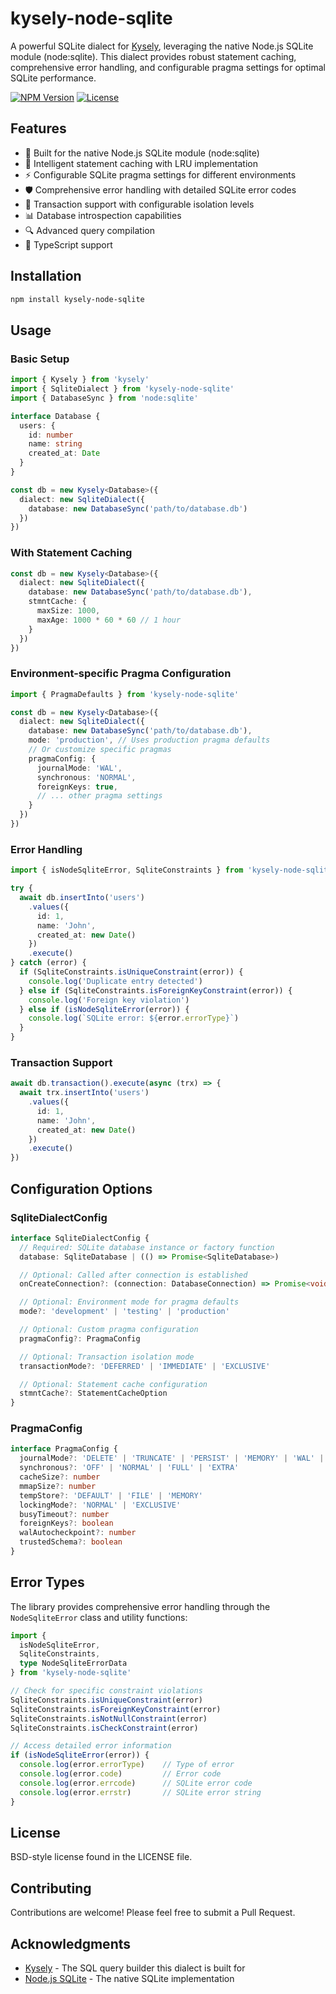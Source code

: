 # kysely-node-sqlite

A powerful SQLite dialect for [Kysely](https://github.com/kysely-org/kysely), leveraging the native Node.js SQLite module (node:sqlite). This dialect provides robust statement caching, comprehensive error handling, and configurable pragma settings for optimal SQLite performance.

[![NPM Version](https://img.shields.io/npm/v/kysely-node-sqlite)](https://www.npmjs.com/package/kysely-node-sqlite)
[![License](https://img.shields.io/npm/l/kysely-node-sqlite)](https://github.com/spooky-finn/kysely-node-sqlite/blob/main/LICENSE)

## Features

- 🚀 Built for the native Node.js SQLite module (node:sqlite)
- 💾 Intelligent statement caching with LRU implementation
- ⚡ Configurable SQLite pragma settings for different environments
- 🛡️ Comprehensive error handling with detailed SQLite error codes
- 🔄 Transaction support with configurable isolation levels
- 📊 Database introspection capabilities
- 🔍 Advanced query compilation
- 💪 TypeScript support

## Installation

```bash
npm install kysely-node-sqlite
```

## Usage

### Basic Setup

```typescript
import { Kysely } from 'kysely'
import { SqliteDialect } from 'kysely-node-sqlite'
import { DatabaseSync } from 'node:sqlite'

interface Database {
  users: {
    id: number
    name: string
    created_at: Date
  }
}

const db = new Kysely<Database>({
  dialect: new SqliteDialect({
    database: new DatabaseSync('path/to/database.db')
  })
})
```

### With Statement Caching

```typescript
const db = new Kysely<Database>({
  dialect: new SqliteDialect({
    database: new DatabaseSync('path/to/database.db'),
    stmntCache: {
      maxSize: 1000,
      maxAge: 1000 * 60 * 60 // 1 hour
    }
  })
})
```

### Environment-specific Pragma Configuration

```typescript
import { PragmaDefaults } from 'kysely-node-sqlite'

const db = new Kysely<Database>({
  dialect: new SqliteDialect({
    database: new DatabaseSync('path/to/database.db'),
    mode: 'production', // Uses production pragma defaults
    // Or customize specific pragmas
    pragmaConfig: {
      journalMode: 'WAL',
      synchronous: 'NORMAL',
      foreignKeys: true,
      // ... other pragma settings
    }
  })
})
```

### Error Handling

```typescript
import { isNodeSqliteError, SqliteConstraints } from 'kysely-node-sqlite'

try {
  await db.insertInto('users')
    .values({
      id: 1,
      name: 'John',
      created_at: new Date()
    })
    .execute()
} catch (error) {
  if (SqliteConstraints.isUniqueConstraint(error)) {
    console.log('Duplicate entry detected')
  } else if (SqliteConstraints.isForeignKeyConstraint(error)) {
    console.log('Foreign key violation')
  } else if (isNodeSqliteError(error)) {
    console.log(`SQLite error: ${error.errorType}`)
  }
}
```

### Transaction Support

```typescript
await db.transaction().execute(async (trx) => {
  await trx.insertInto('users')
    .values({
      id: 1,
      name: 'John',
      created_at: new Date()
    })
    .execute()
})
```

## Configuration Options

### SqliteDialectConfig

```typescript
interface SqliteDialectConfig {
  // Required: SQLite database instance or factory function
  database: SqliteDatabase | (() => Promise<SqliteDatabase>)

  // Optional: Called after connection is established
  onCreateConnection?: (connection: DatabaseConnection) => Promise<void>

  // Optional: Environment mode for pragma defaults
  mode?: 'development' | 'testing' | 'production'

  // Optional: Custom pragma configuration
  pragmaConfig?: PragmaConfig

  // Optional: Transaction isolation mode
  transactionMode?: 'DEFERRED' | 'IMMEDIATE' | 'EXCLUSIVE'

  // Optional: Statement cache configuration
  stmntCache?: StatementCacheOption
}
```

### PragmaConfig

```typescript
interface PragmaConfig {
  journalMode?: 'DELETE' | 'TRUNCATE' | 'PERSIST' | 'MEMORY' | 'WAL' | 'OFF'
  synchronous?: 'OFF' | 'NORMAL' | 'FULL' | 'EXTRA'
  cacheSize?: number
  mmapSize?: number
  tempStore?: 'DEFAULT' | 'FILE' | 'MEMORY'
  lockingMode?: 'NORMAL' | 'EXCLUSIVE'
  busyTimeout?: number
  foreignKeys?: boolean
  walAutocheckpoint?: number
  trustedSchema?: boolean
}
```

## Error Types

The library provides comprehensive error handling through the `NodeSqliteError` class and utility functions:

```typescript
import {
  isNodeSqliteError,
  SqliteConstraints,
  type NodeSqliteErrorData
} from 'kysely-node-sqlite'

// Check for specific constraint violations
SqliteConstraints.isUniqueConstraint(error)
SqliteConstraints.isForeignKeyConstraint(error)
SqliteConstraints.isNotNullConstraint(error)
SqliteConstraints.isCheckConstraint(error)

// Access detailed error information
if (isNodeSqliteError(error)) {
  console.log(error.errorType)    // Type of error
  console.log(error.code)         // Error code
  console.log(error.errcode)      // SQLite error code
  console.log(error.errstr)       // SQLite error string
}
```

## License

BSD-style license found in the LICENSE file.

## Contributing

Contributions are welcome! Please feel free to submit a Pull Request.

## Acknowledgments

- [Kysely](https://kysely.dev/) - The SQL query builder this dialect is built for
- [Node.js SQLite](https://nodejs.org/api/sqlite.html) - The native SQLite implementation